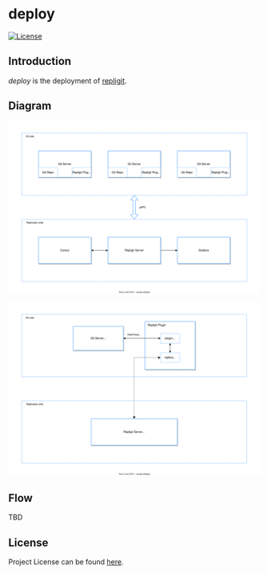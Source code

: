 # deploy

[![License](https://img.shields.io/github/license/repligit/deploy.svg)](https://github.com/repligit/deploy/blob/main/LICENSE)



## Introduction

*deploy* is the deployment of [repligit](https://github.com/repligit).



## Diagram

![diagram-1](diagram-1.svg)

![diagram-2](diagram-2.svg)



## Flow

TBD



## License

Project License can be found [here](LICENSE).
